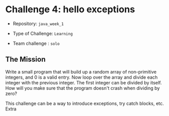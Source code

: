 # Challenge 4: hello exceptions

- Repository: `java_week_1`

- Type of Challenge: `Learning`

- Team challenge : `solo`

  

## The Mission

Write a small program that will build up a random array of non-primitive integers, and 0 is a valid 
entry. Now loop over the array and divide each integer with the previous integer. The first integer can
be divided by itself. How will you make sure that the program doesn't crash when dividing by zero?

This challenge can be a way to introduce exceptions, try catch blocks, etc. Extra

